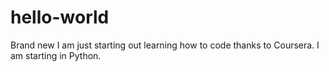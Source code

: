 # hello-world
Brand new
I am just starting out learning how to code thanks to Coursera. I am starting in Python.
